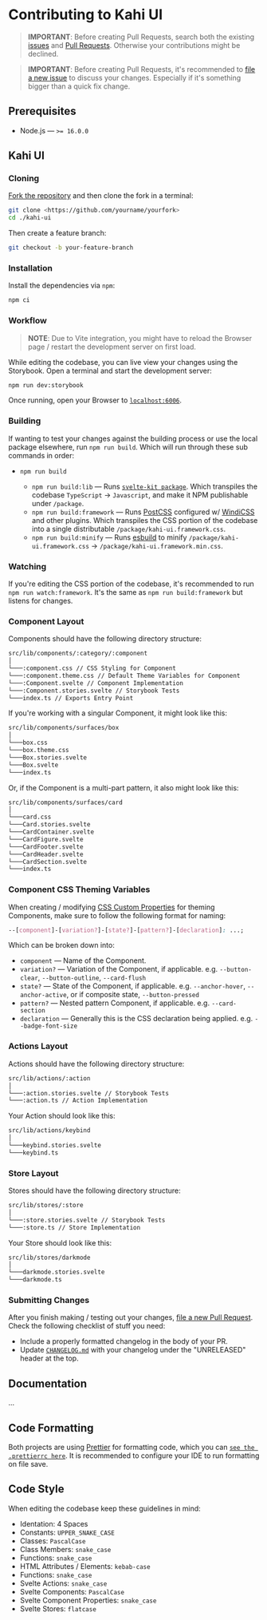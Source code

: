 # Contributing to Kahi UI

> **IMPORTANT**: Before creating Pull Requests, search both the existing [issues](https://github.com/novacbn/kahi-ui/issues) and [Pull Requests](https://github.com/novacbn/kahi-ui/pulls). Otherwise your contributions might be declined.

> **IMPORTANT**: Before creating Pull Requests, it's recommended to [file a new issue](https://github.com/novacbn/kahi-ui/issues/new/choose) to discuss your changes. Especially if it's something bigger than a quick fix change.

## Prerequisites

-   Node.js — `>= 16.0.0`

## Kahi UI

### Cloning

[Fork the repository](https://github.com/novacbn/kahi-ui/fork) and then clone the fork in a terminal:

```bash
git clone <https://github.com/yourname/yourfork>
cd ./kahi-ui
```

Then create a feature branch:

```bash
git checkout -b your-feature-branch
```

### Installation

Install the dependencies via `npm`:

```bash
npm ci
```

### Workflow

> **NOTE**: Due to Vite integration, you might have to reload the Browser page / restart the development server on first load.

While editing the codebase, you can live view your changes using the Storybook. Open a terminal and start the development server:

```bash
npm run dev:storybook
```

Once running, open your Browser to [`localhost:6006`](http://localhost:6006).

### Building

If wanting to test your changes against the building process or use the local package elsewhere, run `npm run build`. Which will run through these sub commands in order:

-   `npm run build`

    -   `npm run build:lib` — Runs [`svelte-kit package`](https://kit.svelte.dev/docs#command-line-interface-svelte-kit-package). Which transpiles the codebase `TypeScript` -> `Javascript`, and make it NPM publishable under `/package`.
    -   `npm run build:framework` — Runs [PostCSS](https://github.com/postcss/postcss) configured w/ [WindiCSS](https://github.com/windicss/windicss) and other plugins. Which transpiles the CSS portion of the codebase into a single distributable `/package/kahi-ui.framework.css`.
    -   `npm run build:minify` — Runs [esbuild](https://github.com/evanw/esbuild) to minify `/package/kahi-ui.framework.css` -> `/package/kahi-ui.framework.min.css`.

### Watching

If you're editing the CSS portion of the codebase, it's recommended to run `npm run watch:framework`. It's the same as `npm run build:framework` but listens for changes.

### Component Layout

Components should have the following directory structure:

```bash
src/lib/components/:category/:component
│
└───:component.css // CSS Styling for Component
└───:component.theme.css // Default Theme Variables for Component
└───:Component.svelte // Component Implementation
└───:Component.stories.svelte // Storybook Tests
└───index.ts // Exports Entry Point
```

If you're working with a singular Component, it might look like this:

```bash
src/lib/components/surfaces/box
│
└───box.css
└───box.theme.css
└───Box.stories.svelte
└───Box.svelte
└───index.ts
```

Or, if the Component is a multi-part pattern, it also might look like this:

```bash
src/lib/components/surfaces/card
│
└───card.css
└───Card.stories.svelte
└───CardContainer.svelte
└───CardFigure.svelte
└───CardFooter.svelte
└───CardHeader.svelte
└───CardSection.svelte
└───index.ts
```

### Component CSS Theming Variables

When creating / modifying [CSS Custom Properties](https://developer.mozilla.org/en-US/docs/Web/CSS/--*) for theming Components, make sure to follow the following format for naming:

```css
--[component]-[variation?]-[state?]-[pattern?]-[declaration]: ...;
```

Which can be broken down into:

-   `component` — Name of the Component.
-   `variation?` — Variation of the Component, if applicable. e.g. `--button-clear`, `--button-outline`, `--card-flush`
-   `state?` — State of the Component, if applicable. e.g. `--anchor-hover`, `--anchor-active`, or if composite state, `--button-pressed`
-   `pattern?` — Nested pattern Component, if applicable. e.g. `--card-section`
-   `declaration` — Generally this is the CSS declaration being applied. e.g. `--badge-font-size`

### Actions Layout

Actions should have the following directory structure:

```bash
src/lib/actions/:action
│
└───:action.stories.svelte // Storybook Tests
└───:action.ts // Action Implementation
```

Your Action should look like this:

```bash
src/lib/actions/keybind
│
└───keybind.stories.svelte
└───keybind.ts
```

### Store Layout

Stores should have the following directory structure:

```bash
src/lib/stores/:store
│
└───:store.stories.svelte // Storybook Tests
└───:store.ts // Store Implementation
```

Your Store should look like this:

```bash
src/lib/stores/darkmode
│
└───darkmode.stories.svelte
└───darkmode.ts
```

### Submitting Changes

After you finish making / testing out your changes, [file a new Pull Request](https://github.com/novacbn/kahi-ui/compare). Check the following checklist of stuff you need:

-   Include a properly formatted changelog in the body of your PR.
-   Update [`CHANGELOG.md`](./CHANGELOG.md) with your changelog under the "UNRELEASED" header at the top.

## Documentation

...

## Code Formatting

Both projects are using [Prettier](https://prettier.io/) for formatting code, which you can [`see the .prettierrc here`](./.prettierrc). It is recommended to configure your IDE to run formatting on file save.

## Code Style

When editing the codebase keep these guidelines in mind:

-   Identation: 4 Spaces
-   Constants: `UPPER_SNAKE_CASE`
-   Classes: `PascalCase`
-   Class Members: `snake_case`
-   Functions: `snake_case`
-   HTML Attributes / Elements: `kebab-case`
-   Functions: `snake_case`
-   Svelte Actions: `snake_case`
-   Svelte Components: `PascalCase`
-   Svelte Component Properties: `snake_case`
-   Svelte Stores: `flatcase`
